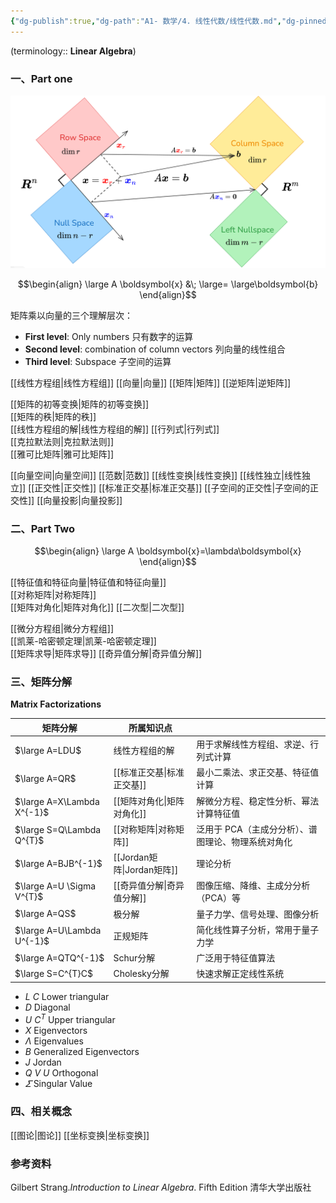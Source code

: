 ```yaml
---
{"dg-publish":true,"dg-path":"A1- 数学/4. 线性代数/线性代数.md","dg-pinned":true,"tags":["Subject"],"Level":0,"permalink":"/A1- 数学/4. 线性代数/线性代数/","pinned":true,"dgPassFrontmatter":true,"noteIcon":"","created":"2024-05-21T15:20:28.000+08:00","updated":"2025-08-28T21:53:13.738+08:00"}
---
```



 (terminology:: **Linear Algebra**)
 
### 一、Part one 

![Big picture.png](../img/user/Functional%20files/Photo%20Resources/Big%20picture.png)


$$\begin{align}
\large  A \boldsymbol{x} &\; \large= \large\boldsymbol{b}
\end{align}$$

矩阵乘以向量的三个理解层次：
- **First level**:   Only numbers  只有数字的运算
- **Second level**:   combination of column vectors  列向量的线性组合
- **Third level**:   Subspace 子空间的运算

[[线性方程组\|线性方程组]]
[[向量\|向量]]
[[矩阵\|矩阵]]
[[逆矩阵\|逆矩阵]]

[[矩阵的初等变换\|矩阵的初等变换]]  
[[矩阵的秩\|矩阵的秩]]   
[[线性方程组的解\|线性方程组的解]]
[[行列式\|行列式]]  
[[克拉默法则\|克拉默法则]]  
[[雅可比矩阵\|雅可比矩阵]]

[[向量空间\|向量空间]]   [[范数\|范数]]
[[线性变换\|线性变换]]   [[线性独立\|线性独立]]
[[正交性\|正交性]]     [[标准正交基\|标准正交基]]    [[子空间的正交性\|子空间的正交性]]
[[向量投影\|向量投影]]

### 二、Part Two
$$\begin{align}
\large A \boldsymbol{x}=\lambda\boldsymbol{x}
\end{align}$$

[[特征值和特征向量\|特征值和特征向量]]  
[[对称矩阵\|对称矩阵]]  
[[矩阵对角化\|矩阵对角化]] 
[[二次型\|二次型]]

[[微分方程组\|微分方程组]]   
[[凯莱-哈密顿定理\|凯莱-哈密顿定理]]  
[[矩阵求导\|矩阵求导]]
[[奇异值分解\|奇异值分解]]


### 三、矩阵分解
**Matrix Factorizations**

| 矩阵分解                       | 所属知识点        |                             |
| -------------------------- | ------------ | --------------------------- |
| $\large A=LDU$             | 线性方程组的解      | 用于求解线性方程组、求逆、行列式计算          |
| $\large A=QR$              | [[标准正交基\|标准正交基]]    | 最小二乘法、求正交基、特征值计算            |
| $\large A=X\Lambda X^{-1}$ | [[矩阵对角化\|矩阵对角化]]    | 解微分方程、稳定性分析、幂法计算特征值         |
| $\large S=Q\Lambda Q^{T}$  | [[对称矩阵\|对称矩阵]]     | 泛用于 PCA（主成分分析）、谱图理论、物理系统对角化 |
| $\large A=BJB^{-1}$        | [[Jordan矩阵\|Jordan矩阵]] | 理论分析                        |
| $\large A=U \Sigma V^{T}$  | [[奇异值分解\|奇异值分解]]    | 图像压缩、降维、主成分分析（PCA）等         |
| $\large A=QS$              | 极分解          | 量子力学、信号处理、图像分析              |
| $\large A=U\Lambda U^{-1}$ | 正规矩阵         | 简化线性算子分析，常用于量子力学            |
| $\large A=QTQ^{-1}$        | Schur分解      | 广泛用于特征值算法                   |
| $\large S=C^{T}C$          | Cholesky分解   | 快速求解正定线性系统                  |

- $L$  $C$   Lower triangular
- $D$   Diagonal
- $U$  $C^{T}$   Upper triangular 
- $X$   Eigenvectors 
- $\Lambda$    Eigenvalues 
- $B$    Generalized Eigenvectors 
- $J$    Jordan 
- $Q$  $V$  $U$ Orthogonal 
- $\varSigma$   Singular Value  


 
### 四、相关概念
[[图论\|图论]]
[[坐标变换\|坐标变换]]

### 参考资料
Gilbert Strang.*Introduction to Linear Algebra*. Fifth Edition 清华大学出版社


